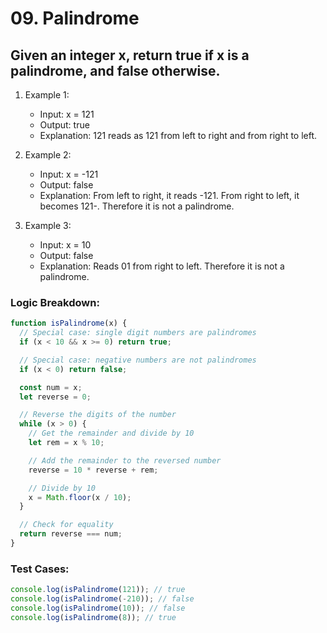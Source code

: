 # 09. Palindrome

## Given an integer x, return true if x is a palindrome, and false otherwise.

1. Example 1:

   - Input: x = 121
   - Output: true
   - Explanation: 121 reads as 121 from left to right and from right to left.

2. Example 2:

   - Input: x = -121
   - Output: false
   - Explanation: From left to right, it reads -121. From right to left, it becomes 121-. Therefore it is not a palindrome.

3. Example 3:
   - Input: x = 10
   - Output: false
   - Explanation: Reads 01 from right to left. Therefore it is not a palindrome.

### Logic Breakdown:

```javascript
function isPalindrome(x) {
  // Special case: single digit numbers are palindromes
  if (x < 10 && x >= 0) return true;

  // Special case: negative numbers are not palindromes
  if (x < 0) return false;

  const num = x;
  let reverse = 0;

  // Reverse the digits of the number
  while (x > 0) {
    // Get the remainder and divide by 10
    let rem = x % 10;

    // Add the remainder to the reversed number
    reverse = 10 * reverse + rem;

    // Divide by 10
    x = Math.floor(x / 10);
  }

  // Check for equality
  return reverse === num;
}
```

### Test Cases:

```javascript
console.log(isPalindrome(121)); // true
console.log(isPalindrome(-210)); // false
console.log(isPalindrome(10)); // false
console.log(isPalindrome(8)); // true
```
